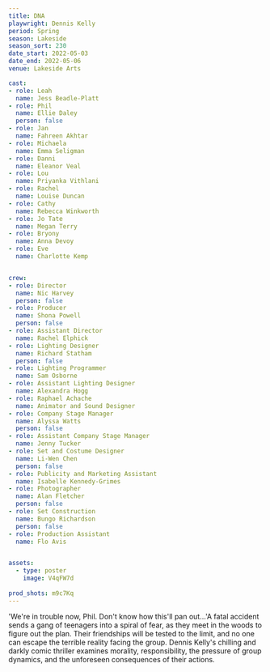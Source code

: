 ```yaml
---
title: DNA
playwright: Dennis Kelly
period: Spring
season: Lakeside
season_sort: 230
date_start: 2022-05-03
date_end: 2022-05-06
venue: Lakeside Arts

cast:
- role: Leah
  name: Jess Beadle-Platt
- role: Phil
  name: Ellie Daley
  person: false
- role: Jan
  name: Fahreen Akhtar
- role: Michaela
  name: Emma Seligman
- role: Danni
  name: Eleanor Veal
- role: Lou
  name: Priyanka Vithlani
- role: Rachel
  name: Louise Duncan
- role: Cathy
  name: Rebecca Winkworth
- role: Jo Tate
  name: Megan Terry
- role: Bryony
  name: Anna Devoy
- role: Eve
  name: Charlotte Kemp


crew:
- role: Director
  name: Nic Harvey
  person: false
- role: Producer
  name: Shona Powell
  person: false
- role: Assistant Director
  name: Rachel Elphick
- role: Lighting Designer
  name: Richard Statham
  person: false
- role: Lighting Programmer
  name: Sam Osborne
- role: Assistant Lighting Designer
  name: Alexandra Hogg  
- role: Raphael Achache
  name: Animator and Sound Designer
- role: Company Stage Manager 
  name: Alyssa Watts
  person: false
- role: Assistant Company Stage Manager
  name: Jenny Tucker
- role: Set and Costume Designer
  name: Li-Wen Chen
  person: false
- role: Publicity and Marketing Assistant
  name: Isabelle Kennedy-Grimes  
- role: Photographer
  name: Alan Fletcher
  person: false
- role: Set Construction
  name: Bungo Richardson
  person: false
- role: Production Assistant
  name: Flo Avis


assets:
  - type: poster
    image: V4qFW7d
    
prod_shots: m9c7Kq
---
```


'We're in trouble now, Phil. Don't know how this'll pan out...'A fatal accident sends a gang of teenagers into a spiral of fear, as they meet in the woods to figure out the plan. Their friendships will be tested to the limit, and no one can escape the terrible reality facing the group. Dennis Kelly's chilling and darkly comic thriller examines morality, responsibility, the pressure of group dynamics, and the unforeseen consequences of their actions.

